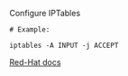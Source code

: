 Configure IPTables 

```
# Example: 

iptables -A INPUT -j ACCEPT 

```
[Red-Hat docs](https://web.mit.edu/rhel-doc/5/RHEL-5-manual/Deployment_Guide-en-US/ch-iptables.html)



